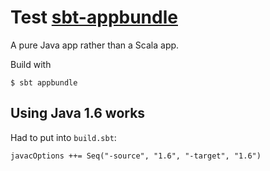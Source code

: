 # Test [sbt-appbundle](http://github.com/sbt/sbt-appbundle)

A pure Java app rather than a Scala app.

Build with

```
$ sbt appbundle
```

## Using Java 1.6 works

Had to put into `build.sbt`:

```
javacOptions ++= Seq("-source", "1.6", "-target", "1.6")
```
